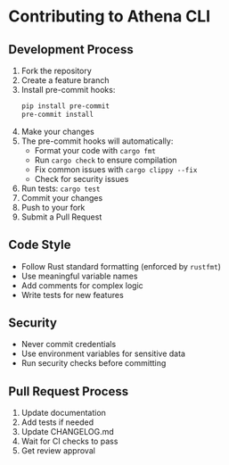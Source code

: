 # Contributing to Athena CLI

## Development Process
1. Fork the repository
2. Create a feature branch
3. Install pre-commit hooks:
   ```bash
   pip install pre-commit
   pre-commit install
   ```
4. Make your changes
5. The pre-commit hooks will automatically:
   - Format your code with `cargo fmt`
   - Run `cargo check` to ensure compilation
   - Fix common issues with `cargo clippy --fix`
   - Check for security issues
6. Run tests: `cargo test`
7. Commit your changes
8. Push to your fork
9. Submit a Pull Request

## Code Style
- Follow Rust standard formatting (enforced by `rustfmt`)
- Use meaningful variable names
- Add comments for complex logic
- Write tests for new features

## Security
- Never commit credentials
- Use environment variables for sensitive data
- Run security checks before committing

## Pull Request Process
1. Update documentation
2. Add tests if needed
3. Update CHANGELOG.md
4. Wait for CI checks to pass
5. Get review approval
